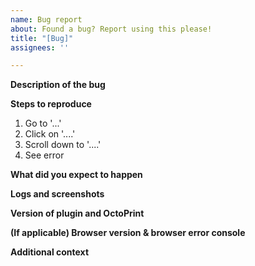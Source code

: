 ```yaml
---
name: Bug report
about: Found a bug? Report using this please!
title: "[Bug]"
assignees: ''

---
```


<!-- PLEASE don't delete any of the sections below, you will more than likely be asked for extra information if you do. -->

**Description of the bug**

<!-- Describe the bug as best as you can. -->

**Steps to reproduce**
<!-- Clear reproduction steps that anyone can follow, to create the problem.
Please include any relevant settings & your hardware configuration here -->
1. Go to '...'
2. Click on '....'
3. Scroll down to '....'
4. See error

**What did you expect to happen**

**Logs and screenshots**
<!-- Please upload the log file `plugin_ws281x_led_status_debug.log` as well as an `octoprint.log` from OctoPrint's logging panel, these are VERY helpful and should not be missed....
You may be asked to enable debug logging under settings > features to provide extra information.
-->

**Version of plugin and OctoPrint**

<!-- Can be found within OctoPrint on the plugin manager page -->

**(If applicable) Browser version & browser error console**

<!-- Only needed if you are reporting an issue with the web interface -->

**Additional context**

<!-- Anything else to add? -->
